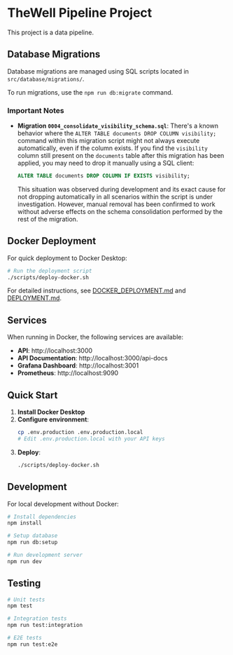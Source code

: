 # TheWell Pipeline Project

This project is a data pipeline.

## Database Migrations

Database migrations are managed using SQL scripts located in `src/database/migrations/`.

To run migrations, use the `npm run db:migrate` command.

### Important Notes

*   **Migration `0004_consolidate_visibility_schema.sql`**: 
    There's a known behavior where the `ALTER TABLE documents DROP COLUMN visibility;` command within this migration script might not always execute automatically, even if the column exists. If you find the `visibility` column still present on the `documents` table after this migration has been applied, you may need to drop it manually using a SQL client:
    ```sql
    ALTER TABLE documents DROP COLUMN IF EXISTS visibility;
    ```
    This situation was observed during development and its exact cause for not dropping automatically in all scenarios within the script is under investigation. However, manual removal has been confirmed to work without adverse effects on the schema consolidation performed by the rest of the migration.

## Docker Deployment

For quick deployment to Docker Desktop:

```bash
# Run the deployment script
./scripts/deploy-docker.sh
```

For detailed instructions, see [DOCKER_DEPLOYMENT.md](DOCKER_DEPLOYMENT.md) and [DEPLOYMENT.md](DEPLOYMENT.md).

## Services

When running in Docker, the following services are available:

- **API**: http://localhost:3000
- **API Documentation**: http://localhost:3000/api-docs
- **Grafana Dashboard**: http://localhost:3001
- **Prometheus**: http://localhost:9090

## Quick Start

1. **Install Docker Desktop**
2. **Configure environment**:
   ```bash
   cp .env.production .env.production.local
   # Edit .env.production.local with your API keys
   ```
3. **Deploy**:
   ```bash
   ./scripts/deploy-docker.sh
   ```

## Development

For local development without Docker:

```bash
# Install dependencies
npm install

# Setup database
npm run db:setup

# Run development server
npm run dev
```

## Testing

```bash
# Unit tests
npm test

# Integration tests
npm run test:integration

# E2E tests
npm run test:e2e
```